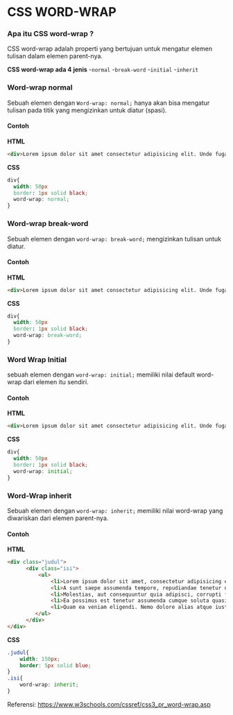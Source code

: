 # CSS WORD-WRAP
### Apa itu CSS word-wrap ?

CSS word-wrap adalah properti yang bertujuan untuk mengatur elemen tulisan dalam elemen parent-nya.

**CSS word-wrap ada 4 jenis**
-```normal```
-```break-word```
-```initial```
-```inherit```

### Word-wrap normal

Sebuah elemen dengan ```Word-wrap: normal;``` hanya akan bisa mengatur tulisan pada titik yang mengizinkan untuk diatur (spasi).
#### Contoh

**HTML**
```html
<div>Lorem ipsum dolor sit amet consectetur adipisicing elit. Unde fuga reprehenderit earum natus cupiditate delenitirationeperspiciatisrepudiandaelaudantium vero. Reiciendis molestias ut exercitationem quasi rerum a quaerat sit! Assumenda!</div>
```
**CSS**
```css
div{
  width: 50px
  border: 1px solid black;
  word-wrap: normal;
}
```
### Word-wrap break-word

Sebuah elemen dengan ```word-wrap: break-word;``` mengizinkan tulisan untuk diatur.
#### Contoh

**HTML** 
```html
<div>Lorem ipsum dolor sit amet consectetur adipisicing elit. Unde fuga reprehenderit earum natus cupiditate deleniti ratione perspiciatis repudiandae laudantium vero. Reiciendis molestias ut exercitationem quasi rerum a quaerat sit! Assumenda!</div>
```
**CSS**
```css
div{
  width: 50px
  border: 1px solid black;
  word-wrap: break-word;
}
```

### Word Wrap Initial

sebuah elemen dengan ```word-wrap: initial;``` memiliki nilai default word-wrap dari elemen itu sendiri.
#### Contoh

**HTML**
```html
<div>Lorem ipsum dolor sit amet consectetur adipisicing elit. Unde fuga reprehenderit earum natus cupiditate delenitirationeperspiciatisrepudiandaelaudantiumvero. Reiciendis molestias ut exercitationem quasi rerum a quaerat sit! Assumenda!</div>
```
**CSS**
```css
div{
  width: 50px
  border: 1px solid black;
  word-wrap: initial;
}
```
### Word-Wrap inherit
Sebuah elemen dengan ```word-wrap: inherit;``` memiliki nilai word-wrap yang diwariskan dari elemen parent-nya.
#### Contoh

**HTML**
```html
<div class="judul">
      <div class="isi">
          <ul>
              <li>Lorem ipsum dolor sit amet, consectetur adipisicing elit. Accusantiumaliasinmodienimmolestiaebeataeadveniamanimi!Nesciunt dolorum doloremque reprehenderit suscipit necessitatibus sunt explicabo autem rem quis quibusdam!</li>
              <li>A sunt saepe assumenda tempore, repudiandae tenetur nostrum natus! Dolor tempora fugit, repudiandae a, fugiat voluptate explicabo excepturi deleniti in deserunt, nesciunt eius quasi officiis sunt. Rerum sint ducimus adipisci.</li>
              <li>Molestias, aut consequuntur quia adipisci, corrupti fuga animi cupiditate hic reprehenderit nulla, est quam porro iste? Nemo assumenda consequuntur, sed quae, molestiae ratione, soluta optio dignissimos similique reprehenderit sunt ex?</li>
              <li>Ea possimus est tenetur assumenda cumque soluta quasi asperiores eum, veniam enim quisquam, adipisci, voluptatum dolor et! Dolorum quidem omnis perspiciatis consequatur ad! Praesentium laborum, magnam odit vero nisi aut!</li>
              <li>Quam ea veniam eligendi. Nemo dolore alias atque iusto dolorem vitae et maxime expedita obcaecati? Libero, ex unde eum quos aut quis culpa adipisci, repellat architecto inventore ipsam ea dolore?</li>
         </ul>
      </div>
</div>
```
**CSS**
```css
.judul{
    width: 150px;
    border: 5px solid blue;
}
.isi{
    word-wrap: inherit;
}
```
   
Referensi: https://www.w3schools.com/cssref/css3_pr_word-wrap.asp   
